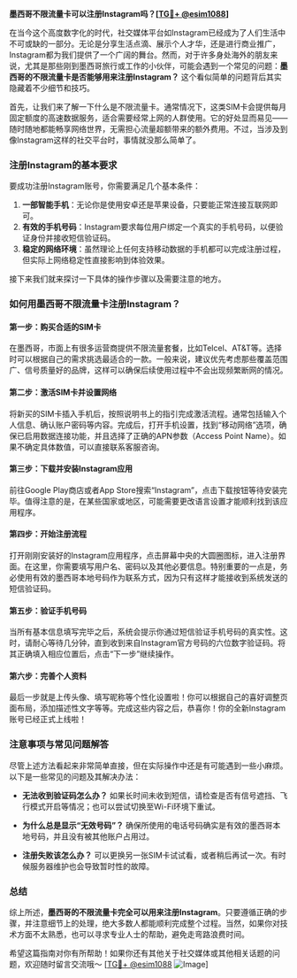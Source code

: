 **墨西哥不限流量卡可以注册Instagram吗？[[TG💪+ @esim1088](https://t.me/s/esim1088)]**

在当今这个高度数字化的时代，社交媒体平台如Instagram已经成为了人们生活中不可或缺的一部分。无论是分享生活点滴、展示个人才华，还是进行商业推广，Instagram都为我们提供了一个广阔的舞台。然而，对于许多身处海外的朋友来说，尤其是那些刚到墨西哥旅行或工作的小伙伴，可能会遇到一个常见的问题：**墨西哥的不限流量卡是否能够用来注册Instagram？** 这个看似简单的问题背后其实隐藏着不少细节和技巧。

首先，让我们来了解一下什么是不限流量卡。通常情况下，这类SIM卡会提供每月固定额度的高速数据服务，适合需要经常上网的人群使用。它的好处显而易见——随时随地都能畅享网络世界，无需担心流量超额带来的额外费用。不过，当涉及到像Instagram这样的社交平台时，事情就没那么简单了。

### **注册Instagram的基本要求**

要成功注册Instagram账号，你需要满足几个基本条件：

1. **一部智能手机**：无论你是使用安卓还是苹果设备，只要能正常连接互联网即可。
2. **有效的手机号码**：Instagram要求每位用户绑定一个真实的手机号码，以便验证身份并接收短信验证码。
3. **稳定的网络环境**：虽然理论上任何支持移动数据的手机都可以完成注册过程，但实际上网络稳定性直接影响到体验效果。

接下来我们就来探讨一下具体的操作步骤以及需要注意的地方。

### **如何用墨西哥不限流量卡注册Instagram？**

#### **第一步：购买合适的SIM卡**
在墨西哥，市面上有很多运营商提供不限流量套餐，比如Telcel、AT&T等。选择时可以根据自己的需求挑选最适合的一款。一般来说，建议优先考虑那些覆盖范围广、信号质量好的品牌，这样可以确保后续使用过程中不会出现频繁断网的情况。

#### **第二步：激活SIM卡并设置网络**
将新买的SIM卡插入手机后，按照说明书上的指引完成激活流程。通常包括输入个人信息、确认账户密码等内容。完成后，打开手机设置，找到“移动网络”选项，确保已启用数据连接功能，并且选择了正确的APN参数（Access Point Name）。如果不确定具体数值，可以直接联系客服咨询。

#### **第三步：下载并安装Instagram应用**
前往Google Play商店或者App Store搜索“Instagram”，点击下载按钮等待安装完毕。值得注意的是，在某些国家或地区，可能需要更改语言设置才能顺利找到该应用程序。

#### **第四步：开始注册流程**
打开刚刚安装好的Instagram应用程序，点击屏幕中央的大圆圈图标，进入注册界面。在这里，你需要填写用户名、密码以及其他必要信息。特别重要的一点是，务必使用有效的墨西哥本地号码作为联系方式，因为只有这样才能接收到系统发送的短信验证码。

#### **第五步：验证手机号码**
当所有基本信息填写完毕之后，系统会提示你通过短信验证手机号码的真实性。这时，请耐心等待几分钟，直到收到来自Instagram官方号码的六位数字验证码。将其正确填入相应位置后，点击“下一步”继续操作。

#### **第六步：完善个人资料**
最后一步就是上传头像、填写昵称等个性化设置啦！你可以根据自己的喜好调整页面布局，添加描述性文字等等。完成这些内容之后，恭喜你！你的全新Instagram账号已经正式上线啦！

### **注意事项与常见问题解答**

尽管上述方法看起来非常简单直接，但在实际操作中还是有可能遇到一些小麻烦。以下是一些常见的问题及其解决办法：

- **无法收到验证码怎么办？**
  如果长时间未收到短信，请检查是否有信号遮挡、飞行模式开启等情况；也可以尝试切换至Wi-Fi环境下重试。

- **为什么总是显示“无效号码”？**
  确保所使用的电话号码确实是有效的墨西哥本地号码，并且没有被其他账户占用过。

- **注册失败该怎么办？**
  可以更换另一张SIM卡试试看，或者稍后再试一次。有时候服务器维护也会导致暂时性的故障。

### **总结**

综上所述，**墨西哥的不限流量卡完全可以用来注册Instagram**。只要遵循正确的步骤，并注意细节上的处理，绝大多数人都能顺利完成整个过程。当然，如果你对技术方面不太熟悉，也可以寻求专业人士的帮助，避免走弯路浪费时间。

希望这篇指南对你有所帮助！如果你还有其他关于社交媒体或其他相关话题的问题，欢迎随时留言交流哦～ [[TG💪+ @esim1088](https://t.me/s/esim1088) ![Image](https://i.postimg.cc/4NQfJmqS/Snipaste-2025-05-13-00-14-12.png)]